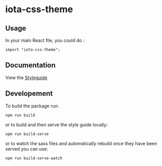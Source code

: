 # iota-css-theme


## Usage

In your main React file, you could do :

```shell
import "iota-css-theme";
```

## Documentation

View the [Styleguide](https://dist-tvtsdyrjmp.now.sh)

## Developement

To build the package run:

```shell
npm run build
```

or to build and then serve the style guide locally:

```shell
npm run build-serve
```

or to watch the sass files and automatically rebuild once they have been served you can use:

```shell
npm run build-serve-watch
```